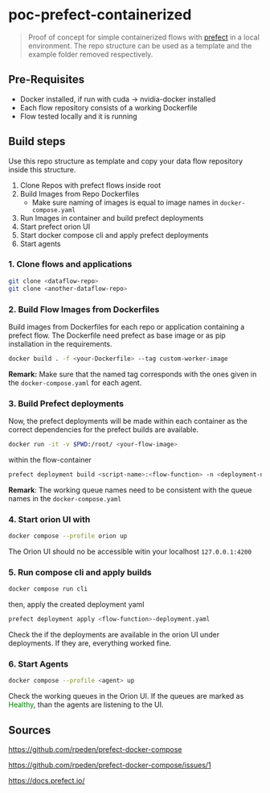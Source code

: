 # poc-prefect-containerized
>Proof of concept for simple containerized flows with [prefect](https://docs.prefect.io/) in a local environment. The repo structure can be used as a template and the example folder removed respectively.

## Pre-Requisites
- Docker installed, if run with cuda -> nvidia-docker installed
- Each flow repository consists of a working Dockerfile
- Flow tested locally and it is running

## Build steps

Use this repo structure as template and copy your data flow repository inside this structure.

1. Clone Repos with prefect flows inside root
2. Build Images from Repo Dockerfiles
    - Make sure naming of images is equal to image names in `docker-compose.yaml`
3. Run Images in container and build prefect deployments
4. Start prefect orion UI
5. Start docker compose cli and apply prefect deployments
6. Start agents

### 1. Clone flows and applications
```bash
git clone <dataflow-repo>
git clone <another-dataflow-repo>
```

### 2. Build Flow Images from Dockerfiles
Build images from Dockerfiles for each repo or application containing a prefect flow. The Dockerfile need prefect as base image or as pip installation in the requirements.

```bash
docker build . -f <your-Dockerfile> --tag custom-worker-image
```
**Remark:** Make sure that the named tag corresponds with the ones given in the `docker-compose.yaml` for each agent.

### 3. Build Prefect deployments

Now, the prefect deployments will be made within each container as the correct dependencies for the prefect builds are available.

```bash
docker run -it -v $PWD:/root/ <your-flow-image>
```

within the flow-container 
```bash
prefect deployment build <script-name>:<flow-function> -n <deployment-name> -q <working-queue-name>
```
**Remark**: The working queue names need to be consistent with the queue names in the `docker-compose.yaml`


### 4. Start orion UI with 
```bash
docker compose --profile orion up
```
The Orion UI should no be accessible witin your localhost `127.0.0.1:4200`

### 5. Run compose cli and apply builds
```bash
docker compose run cli
```
then, apply the created deployment yaml
```bash
prefect deployment apply <flow-function>-deployment.yaml
```
Check the if the deployments are available in the orion UI under deployments. If they are, everything worked fine.

### 6. Start Agents
```bash
docker compose --profile <agent> up
```
Check the working queues in the Orion UI. If the queues are marked as <span style="color:green">Healthy</span>, than the agents are listening to the UI.


## Sources

https://github.com/rpeden/prefect-docker-compose

https://github.com/rpeden/prefect-docker-compose/issues/1

https://docs.prefect.io/
